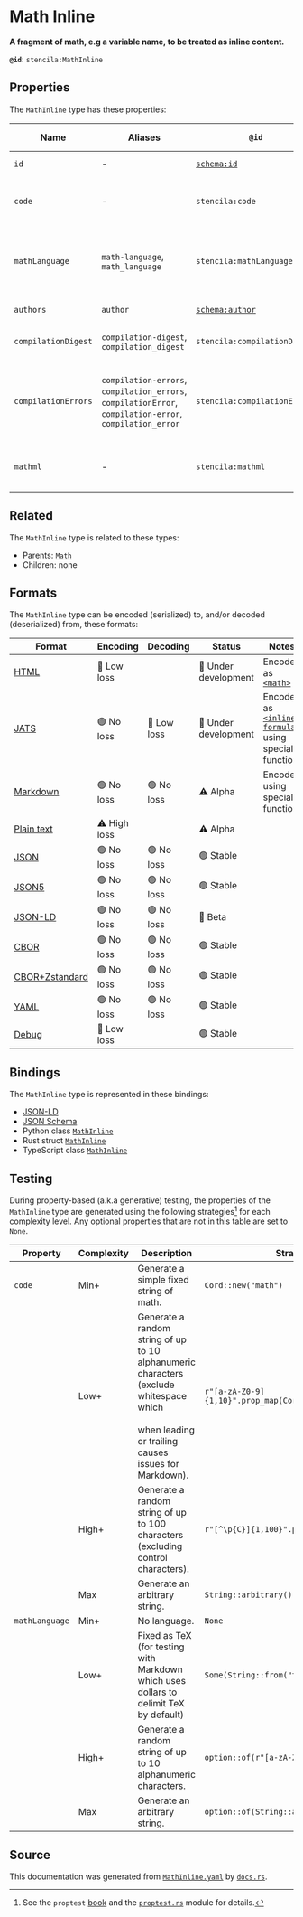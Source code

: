 # Math Inline

**A fragment of math, e.g a variable name, to be treated as inline content.**

**`@id`**: `stencila:MathInline`

## Properties

The `MathInline` type has these properties:

| Name                | Aliases                                                                                                  | `@id`                                        | Type                                                                                                                   | Description                                                      | Inherited from                                                                                   |
| ------------------- | -------------------------------------------------------------------------------------------------------- | -------------------------------------------- | ---------------------------------------------------------------------------------------------------------------------- | ---------------------------------------------------------------- | ------------------------------------------------------------------------------------------------ |
| `id`                | -                                                                                                        | [`schema:id`](https://schema.org/id)         | [`String`](https://github.com/stencila/stencila/blob/main/docs/reference/schema/data/string.md)                        | The identifier for this item.                                    | [`Entity`](https://github.com/stencila/stencila/blob/main/docs/reference/schema/other/entity.md) |
| `code`              | -                                                                                                        | `stencila:code`                              | [`Cord`](https://github.com/stencila/stencila/blob/main/docs/reference/schema/data/cord.md)                            | The code of the equation in the `mathLanguage`.                  | [`Math`](https://github.com/stencila/stencila/blob/main/docs/reference/schema/math/math.md)      |
| `mathLanguage`      | `math-language`, `math_language`                                                                         | `stencila:mathLanguage`                      | [`String`](https://github.com/stencila/stencila/blob/main/docs/reference/schema/data/string.md)                        | The language used for the equation e.g tex, mathml, asciimath.   | [`Math`](https://github.com/stencila/stencila/blob/main/docs/reference/schema/math/math.md)      |
| `authors`           | `author`                                                                                                 | [`schema:author`](https://schema.org/author) | [`Author`](https://github.com/stencila/stencila/blob/main/docs/reference/schema/works/author.md)*                      | The authors of the math.                                         | [`Math`](https://github.com/stencila/stencila/blob/main/docs/reference/schema/math/math.md)      |
| `compilationDigest` | `compilation-digest`, `compilation_digest`                                                               | `stencila:compilationDigest`                 | [`CompilationDigest`](https://github.com/stencila/stencila/blob/main/docs/reference/schema/flow/compilation-digest.md) | A digest of the `code` and `mathLanguage`.                       | [`Math`](https://github.com/stencila/stencila/blob/main/docs/reference/schema/math/math.md)      |
| `compilationErrors` | `compilation-errors`, `compilation_errors`, `compilationError`, `compilation-error`, `compilation_error` | `stencila:compilationErrors`                 | [`CompilationError`](https://github.com/stencila/stencila/blob/main/docs/reference/schema/code/compilation-error.md)*  | Errors generated when parsing and compiling the math expression. | [`Math`](https://github.com/stencila/stencila/blob/main/docs/reference/schema/math/math.md)      |
| `mathml`            | -                                                                                                        | `stencila:mathml`                            | [`String`](https://github.com/stencila/stencila/blob/main/docs/reference/schema/data/string.md)                        | The MathML transpiled from the `code`.                           | [`Math`](https://github.com/stencila/stencila/blob/main/docs/reference/schema/math/math.md)      |

## Related

The `MathInline` type is related to these types:

- Parents: [`Math`](https://github.com/stencila/stencila/blob/main/docs/reference/schema/math/math.md)
- Children: none

## Formats

The `MathInline` type can be encoded (serialized) to, and/or decoded (deserialized) from, these formats:

| Format                                                                                             | Encoding         | Decoding      | Status                 | Notes                                                                                                                                         |
| -------------------------------------------------------------------------------------------------- | ---------------- | ------------- | ---------------------- | --------------------------------------------------------------------------------------------------------------------------------------------- |
| [HTML](https://github.com/stencila/stencila/blob/main/docs/reference/formats/html.md)              | 🔷 Low loss       |               | 🚧 Under development    | Encoded as [`<math>`](https://developer.mozilla.org/en-US/docs/Web/HTML/Element/math)                                                         |
| [JATS](https://github.com/stencila/stencila/blob/main/docs/reference/formats/jats.md)              | 🟢 No loss        | 🔷 Low loss    | 🚧 Under development    | Encoded as [`<inline-formula>`](https://jats.nlm.nih.gov/articleauthoring/tag-library/1.3/element/inline-formula.html) using special function |
| [Markdown](https://github.com/stencila/stencila/blob/main/docs/reference/formats/markdown.md)      | 🟢 No loss        | 🟢 No loss     | ⚠️ Alpha               | Encoded using special function                                                                                                                |
| [Plain text](https://github.com/stencila/stencila/blob/main/docs/reference/formats/text.md)        | ⚠️ High loss     |               | ⚠️ Alpha               |                                                                                                                                               |
| [JSON](https://github.com/stencila/stencila/blob/main/docs/reference/formats/json.md)              | 🟢 No loss        | 🟢 No loss     | 🟢 Stable               |                                                                                                                                               |
| [JSON5](https://github.com/stencila/stencila/blob/main/docs/reference/formats/json5.md)            | 🟢 No loss        | 🟢 No loss     | 🟢 Stable               |                                                                                                                                               |
| [JSON-LD](https://github.com/stencila/stencila/blob/main/docs/reference/formats/jsonld.md)         | 🟢 No loss        | 🟢 No loss     | 🔶 Beta                 |                                                                                                                                               |
| [CBOR](https://github.com/stencila/stencila/blob/main/docs/reference/formats/cbor.md)              | 🟢 No loss        | 🟢 No loss     | 🟢 Stable               |                                                                                                                                               |
| [CBOR+Zstandard](https://github.com/stencila/stencila/blob/main/docs/reference/formats/cborzst.md) | 🟢 No loss        | 🟢 No loss     | 🟢 Stable               |                                                                                                                                               |
| [YAML](https://github.com/stencila/stencila/blob/main/docs/reference/formats/yaml.md)              | 🟢 No loss        | 🟢 No loss     | 🟢 Stable               |                                                                                                                                               |
| [Debug](https://github.com/stencila/stencila/blob/main/docs/reference/formats/debug.md)            | 🔷 Low loss       |               | 🟢 Stable               |                                                                                                                                               |

## Bindings

The `MathInline` type is represented in these bindings:

- [JSON-LD](https://stencila.org/MathInline.jsonld)
- [JSON Schema](https://stencila.org/MathInline.schema.json)
- Python class [`MathInline`](https://github.com/stencila/stencila/blob/main/python/python/stencila/types/math_inline.py)
- Rust struct [`MathInline`](https://github.com/stencila/stencila/blob/main/rust/schema/src/types/math_inline.rs)
- TypeScript class [`MathInline`](https://github.com/stencila/stencila/blob/main/ts/src/types/MathInline.ts)

## Testing

During property-based (a.k.a generative) testing, the properties of the `MathInline` type are generated using the following strategies[^1] for each complexity level. Any optional properties that are not in this table are set to `None`.

| Property       | Complexity | Description                                                                                                                                          | Strategy                                   |
| -------------- | ---------- | ---------------------------------------------------------------------------------------------------------------------------------------------------- | ------------------------------------------ |
| `code`         | Min+       | Generate a simple fixed string of math.                                                                                                              | `Cord::new("math")`                        |
|                | Low+       | Generate a random string of up to 10 alphanumeric characters (exclude whitespace which <br><br>when leading or trailing causes issues for Markdown). | `r"[a-zA-Z0-9]{1,10}".prop_map(Cord::new)` |
|                | High+      | Generate a random string of up to 100 characters (excluding control characters).                                                                     | `r"[^\p{C}]{1,100}".prop_map(Cord::new)`   |
|                | Max        | Generate an arbitrary string.                                                                                                                        | `String::arbitrary().prop_map(Cord::new)`  |
| `mathLanguage` | Min+       | No language.                                                                                                                                         | `None`                                     |
|                | Low+       | Fixed as TeX (for testing with Markdown which uses dollars to delimit TeX by default)                                                                | `Some(String::from("tex"))`                |
|                | High+      | Generate a random string of up to 10 alphanumeric characters.                                                                                        | `option::of(r"[a-zA-Z0-9]{1,10}")`         |
|                | Max        | Generate an arbitrary string.                                                                                                                        | `option::of(String::arbitrary())`          |

## Source

This documentation was generated from [`MathInline.yaml`](https://github.com/stencila/stencila/blob/main/schema/MathInline.yaml) by [`docs.rs`](https://github.com/stencila/stencila/blob/main/rust/schema-gen/src/docs.rs).

[^1]: See the `proptest` [book](https://proptest-rs.github.io/proptest/) and the [`proptest.rs`](https://github.com/stencila/stencila/blob/main/rust/schema/src/proptests.rs) module for details.